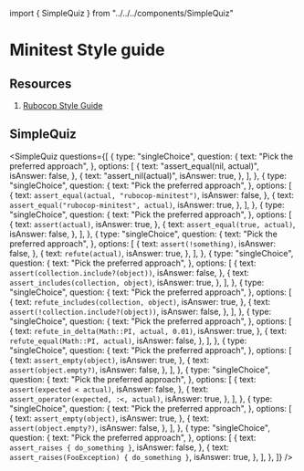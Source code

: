 import { SimpleQuiz } from "../../../components/SimpleQuiz"

# Minitest Style guide

## Resources

1. [Rubocop Style Guide](https://github.com/rubocop/minitest-style-guide)

## SimpleQuiz

<SimpleQuiz
  questions={[
    {
      type: "singleChoice",
      question: {
        text: "Pick the preferred approach",
      },
      options: [
        {
          text: "assert_equal(nil, actual)",
          isAnswer: false,
        },
        {
          text: "assert_nil(actual)",
          isAnswer: true,
        },
      ],
    },
    {
      type: "singleChoice",
      question: {
        text: "Pick the preferred approach",
      },
      options: [
        {
          text: `assert_equal(actual, "rubocop-minitest")`,
          isAnswer: false,
        },
        {
          text: `assert_equal("rubocop-minitest", actual)`,
          isAnswer: true,
        },
      ],
    },
    {
      type: "singleChoice",
      question: {
        text: "Pick the preferred approach",
      },
      options: [
        {
          text: `assert(actual)`,
          isAnswer: true,
        },
        {
          text: `assert_equal(true, actual)`,
          isAnswer: false,
        },
      ],
    },
    {
      type: "singleChoice",
      question: {
        text: "Pick the preferred approach",
      },
      options: [
        {
          text: `assert(!something)`,
          isAnswer: false,
        },
        {
          text: `refute(actual)`,
          isAnswer: true,
        },
      ],
    },
    {
      type: "singleChoice",
      question: {
        text: "Pick the preferred approach",
      },
      options: [
        {
          text: `assert(collection.include?(object))`,
          isAnswer: false,
        },
        {
          text: `assert_includes(collection, object)`,
          isAnswer: true,
        },
      ],
    },
    {
      type: "singleChoice",
      question: {
        text: "Pick the preferred approach",
      },
      options: [
        {
          text: `refute_includes(collection, object)`,
          isAnswer: true,
        },
        {
          text: `assert(!collection.include?(object))`,
          isAnswer: false,
        },
      ],
    },
    {
      type: "singleChoice",
      question: {
        text: "Pick the preferred approach",
      },
      options: [
        {
          text: `refute_in_delta(Math::PI, actual, 0.01)`,
          isAnswer: true,
        },
        {
          text: `refute_equal(Math::PI, actual)`,
          isAnswer: false,
        },
      ],
    },
    {
      type: "singleChoice",
      question: {
        text: "Pick the preferred approach",
      },
      options: [
        {
          text: `assert_empty(object)`,
          isAnswer: true,
        },
        {
          text: `assert(object.empty?)`,
          isAnswer: false,
        },
      ],
    },
    {
      type: "singleChoice",
      question: {
        text: "Pick the preferred approach",
      },
      options: [
        {
          text: `assert(expected < actual)`,
          isAnswer: false,
        },
        {
          text: `assert_operator(expected, :<, actual)`,
          isAnswer: true,
        },
      ],
    },
    {
      type: "singleChoice",
      question: {
        text: "Pick the preferred approach",
      },
      options: [
        {
          text: `assert_empty(object)`,
          isAnswer: true,
        },
        {
          text: `assert(object.empty?)`,
          isAnswer: false,
        },
      ],
    },
    {
      type: "singleChoice",
      question: {
        text: "Pick the preferred approach",
      },
      options: [
        {
          text: `assert_raises { do_something }`,
          isAnswer: false,
        },
        {
          text: `assert_raises(FooException) { do_something }`,
          isAnswer: true,
        },
      ],
    },
  ]}
/>
